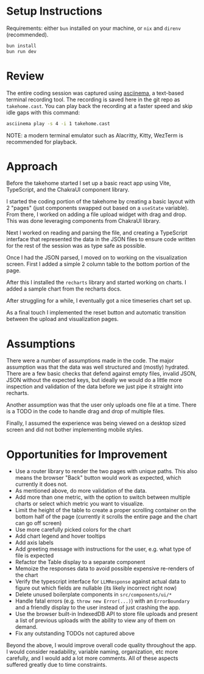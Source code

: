 # Setup Instructions

Requirements: either `bun` installed on your machine, or `nix` and `direnv` (recommended).

```bash
bun install
bun run dev
```

# Review

The entire coding session was captured using [asciinema](https://asciinema.org/), a text-based terminal recording tool. The recording is saved here in the git repo as `takehome.cast`. You can play back the recording at a faster speed and skip idle gaps with this command:

```bash
asciinema play -s 4 -i 1 takehome.cast
```

NOTE: a modern terminal emulator such as Alacritty, Kitty, WezTerm is recommended for playback.


# Approach
Before the takehome started I set up a basic react app using Vite, TypeScript, and the ChakraUI component library.

I started the coding portion of the takehome by creating a basic layout with 2 "pages" (just components swapped out based on a `useState` variable). From there, I worked on adding a file upload widget with drag and drop. This was done leveraging components from ChakraUI library.

Next I worked on reading and parsing the file, and creating a TypeScript interface that represented the data in the JSON files to ensure code written for the rest of the session was as type safe as possible.

Once I had the JSON parsed, I moved on to working on the visualization screen. First I added a simple 2 column table to the bottom portion of the page.

After this I installed the `recharts` library and started working on charts. I added a sample chart from the recharts docs.

After struggling for a while, I eventually got a nice timeseries chart set up.

As a final touch I implemented the reset button and automatic transition between the upload and visualization pages.

# Assumptions

There were a number of assumptions made in the code. The major assumption was that the data was well structured and (mostly) hydrated. There are a few basic checks that defend against empty files, invalid JSON, JSON without the expected keys, but ideally we would do a little more inspection and validation of the data before we just pipe it straight into recharts.

Another assumption was that the user only uploads one file at a time. There is a TODO in the code to handle drag and drop of multiple files.

Finally, I assumed the experience was being viewed on a desktop sized screen and did not bother implementing mobile styles.


# Opportunities for Improvement

- Use a router library to render the two pages with unique paths. This also means the browser "Back" button would work as expected, which currently it does not.
- As mentioned above, do more validation of the data.
- Add more than one metric, with the option to switch between multiple charts or select which metric you want to visualize.
- Limit the height of the table to create a proper scrolling container on the bottom half of the page (currently it scrolls the entire page and the chart can go off screen)
- Use more carefully picked colors for the chart
- Add chart legend and hover tooltips
- Add axis labels
- Add greeting message with instructions for the user, e.g. what type of file is expected
- Refactor the Table display to a separate component
- Memoize the responses data to avoid possible expensive re-renders of the chart
- Verify the typescript interface for `LLMResponse` against actual data to figure out which fields are nullable (its likely incorrect right now)
- Delete unused boilerplate components in `src/components/ui/*`
- Handle fatal errors (e.g. `throw new Error(...)`) with an `ErrorBoundary` and a friendly display to the user instead of just crashing the app.
- Use the browser built-in IndexedDB API to store file uploads and present a list of previous uploads with the ability to view any of them on demand.
- Fix any outstanding TODOs not captured above


Beyond the above, I would improve overall code quality throughout the app. I would consider readability, variable naming, organization, etc more carefully, and I would add a lot more comments. All of these aspects suffered greatly due to time constraints.
